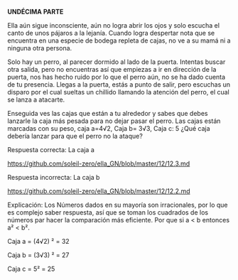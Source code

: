 **UNDÉCIMA PARTE**

Ella aún sigue inconsciente, aún no logra abrir los ojos y solo escucha el canto de unos pájaros a la lejanía. Cuando logra despertar nota que se encuentra en una especie de bodega repleta de cajas, no ve a su mamá ni a ninguna otra persona.

Solo hay un perro, al parecer dormido al lado de la puerta. Intentas buscar otra salida, pero no encuentras así que empiezas a ir en dirección de la puerta, nos has hecho ruido por lo que el perro aún, no se ha dado cuenta de tu presencia. Llegas a la puerta, estás a punto de salir, pero escuchas un disparo por el cual sueltas un chillido llamando la atención del perro, el cual se lanza a atacarte.

Enseguida ves las cajas que están a tu alrededor y sabes que debes lanzarle la caja más pesada para no dejar pasar el perro. Las cajas están marcadas con su peso, caja a=4√2, Caja b= 3√3, Caja c: 5 ¿Qué caja debería lanzar para que el perro no la ataque?

Respuesta correcta: La caja a

https://github.com/soleil-zero/ella_GN/blob/master/12/12.3.md

Respuesta incorrecta: La caja b

https://github.com/soleil-zero/ella_GN/blob/master/12/12.2.md

Explicación: Los Números dados en su mayoría son irracionales, por lo que es complejo saber respuesta, así que se toman los cuadrados de los números par hacer la comparación más eficiente. Por que si a < b entonces a² < b².

Caja a = (4√2) ² = 32

Caja b = (3√3) ² = 27

Caja c = 5² = 25
